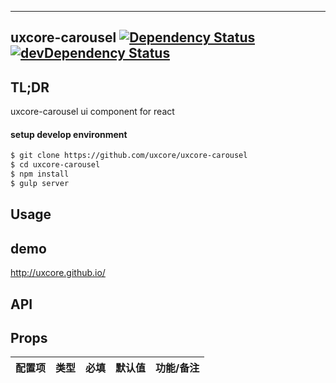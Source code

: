 ---

## uxcore-carousel [![Dependency Status](http://img.shields.io/david/uxcore/uxcore-carousel.svg?style=flat-square)](https://david-dm.org/uxcore/uxcore-carousel) [![devDependency Status](http://img.shields.io/david/dev/uxcore/uxcore-carousel.svg?style=flat-square)](https://david-dm.org/uxcore/uxcore-carousel#info=devDependencies) 

## TL;DR

uxcore-carousel ui component for react

#### setup develop environment

```sh
$ git clone https://github.com/uxcore/uxcore-carousel
$ cd uxcore-carousel
$ npm install
$ gulp server
```

## Usage

## demo
http://uxcore.github.io/

## API

## Props

| 配置项 | 类型 | 必填 | 默认值 | 功能/备注 |
|---|---|---|---|---|

